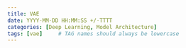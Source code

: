 ```yaml
---
title: VAE
date: YYYY-MM-DD HH:MM:SS +/-TTTT
categories: [Deep Learning, Model Architecture]
tags: [vae]     # TAG names should always be lowercase
---
```

